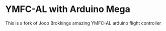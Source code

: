 # YMFC-AL with Arduino Mega
This is a fork of Joop Brokkings amazing YMFC-AL arduino flight controller
